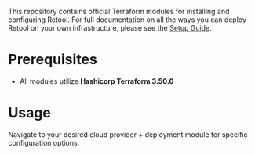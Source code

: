 This repository contains official Terraform modules for installing and configuring Retool. For full documentation on all the ways you can deploy Retool on your own infrastructure, please see the [Setup Guide](https://docs.retool.com/docs/setup-instructions).

# Prerequisites
- All modules utilize **Hashicorp Terraform 3.50.0**

# Usage
Navigate to your desired cloud provider + deployment module for specific configuration options.
